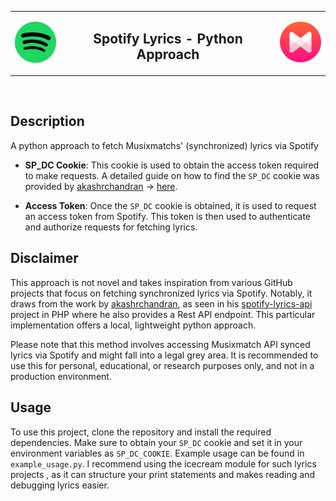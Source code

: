 <table align="center">
<tr>
<td align="center">
    <img src="/for_readme/spotify_icon.png" alt="Left Image" width="70"/>
</td>

<td align="center">
    <h2>Spotify Lyrics - Python Approach</h2>
</td>

<td align="center">
    <img src="/for_readme/musixmatch_icon.png" alt="Right Image" width="70"/>
</td>
</tr>
</table>


<br>

##  Description

A python approach to fetch Musixmatchs' (synchronized) lyrics via Spotify
  

-  **SP_DC Cookie**:  This cookie is used to obtain the access token required to make requests. A detailed guide on how to find the `SP_DC` cookie was provided by [akashrchandran](https://github.com/akashrchandran/akashrchandran) -> [here](https://github.com/akashrchandran/syrics/wiki/Finding-sp_dc).

  

-  **Access Token**: Once the `SP_DC` cookie is obtained, it is used to request an access token from Spotify. This token is then used to authenticate and authorize requests for fetching lyrics.

  

##  Disclaimer

This approach is not novel and takes inspiration from various GitHub projects that focus on fetching synchronized lyrics via Spotify. Notably, it draws from the work by [akashrchandran](https://github.com/akashrchandran), as seen in his [spotify-lyrics-api](https://github.com/akashrchandran/spotify-lyrics-api) project in PHP where he also provides a Rest API endpoint. This particular implementation offers a local, lightweight python approach.

  

Please note that this method involves accessing Musixmatch API synced lyrics via Spotify and might fall into a legal grey area. It is recommended to use this for personal, educational, or research purposes only, and not in a production environment.

  

##  Usage

To use this project, clone the repository and install the required dependencies. Make sure to obtain your `SP_DC` cookie and set it in your environment variables as `SP_DC_COOKIE`. Example usage can be found in `example_usage.py`.
I recommend using the icecream module for such lyrics projects , as it can structure your print statements and makes reading and debugging lyrics easier.
